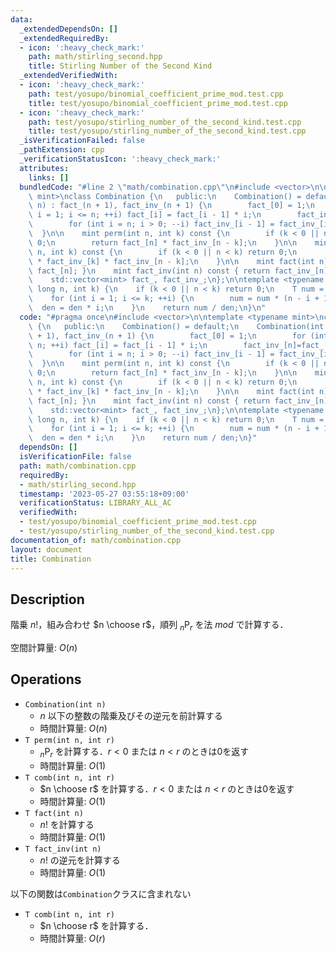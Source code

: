 ```yaml
---
data:
  _extendedDependsOn: []
  _extendedRequiredBy:
  - icon: ':heavy_check_mark:'
    path: math/stirling_second.hpp
    title: Stirling Number of the Second Kind
  _extendedVerifiedWith:
  - icon: ':heavy_check_mark:'
    path: test/yosupo/binomial_coefficient_prime_mod.test.cpp
    title: test/yosupo/binomial_coefficient_prime_mod.test.cpp
  - icon: ':heavy_check_mark:'
    path: test/yosupo/stirling_number_of_the_second_kind.test.cpp
    title: test/yosupo/stirling_number_of_the_second_kind.test.cpp
  _isVerificationFailed: false
  _pathExtension: cpp
  _verificationStatusIcon: ':heavy_check_mark:'
  attributes:
    links: []
  bundledCode: "#line 2 \"math/combination.cpp\"\n#include <vector>\n\ntemplate <typename\
    \ mint>\nclass Combination {\n   public:\n    Combination() = default;\n    Combination(int\
    \ n) : fact_(n + 1), fact_inv_(n + 1) {\n        fact_[0] = 1;\n        for (int\
    \ i = 1; i <= n; ++i) fact_[i] = fact_[i - 1] * i;\n        fact_inv_[n]=fact_[n].inv();\n\
    \        for (int i = n; i > 0; --i) fact_inv_[i - 1] = fact_inv_[i] * i;\n  \
    \  }\n\n    mint perm(int n, int k) const {\n        if (k < 0 || n < k) return\
    \ 0;\n        return fact_[n] * fact_inv_[n - k];\n    }\n\n    mint comb(int\
    \ n, int k) const {\n        if (k < 0 || n < k) return 0;\n        return fact_[n]\
    \ * fact_inv_[k] * fact_inv_[n - k];\n    }\n\n    mint fact(int n) const { return\
    \ fact_[n]; }\n    mint fact_inv(int n) const { return fact_inv_[n]; }\n\n   private:\n\
    \    std::vector<mint> fact_, fact_inv_;\n};\n\ntemplate <typename T>\nT comb(long\
    \ long n, int k) {\n    if (k < 0 || n < k) return 0;\n    T num = 1, den = 1;\n\
    \    for (int i = 1; i <= k; ++i) {\n        num = num * (n - i + 1);\n      \
    \  den = den * i;\n    }\n    return num / den;\n}\n"
  code: "#pragma once\n#include <vector>\n\ntemplate <typename mint>\nclass Combination\
    \ {\n   public:\n    Combination() = default;\n    Combination(int n) : fact_(n\
    \ + 1), fact_inv_(n + 1) {\n        fact_[0] = 1;\n        for (int i = 1; i <=\
    \ n; ++i) fact_[i] = fact_[i - 1] * i;\n        fact_inv_[n]=fact_[n].inv();\n\
    \        for (int i = n; i > 0; --i) fact_inv_[i - 1] = fact_inv_[i] * i;\n  \
    \  }\n\n    mint perm(int n, int k) const {\n        if (k < 0 || n < k) return\
    \ 0;\n        return fact_[n] * fact_inv_[n - k];\n    }\n\n    mint comb(int\
    \ n, int k) const {\n        if (k < 0 || n < k) return 0;\n        return fact_[n]\
    \ * fact_inv_[k] * fact_inv_[n - k];\n    }\n\n    mint fact(int n) const { return\
    \ fact_[n]; }\n    mint fact_inv(int n) const { return fact_inv_[n]; }\n\n   private:\n\
    \    std::vector<mint> fact_, fact_inv_;\n};\n\ntemplate <typename T>\nT comb(long\
    \ long n, int k) {\n    if (k < 0 || n < k) return 0;\n    T num = 1, den = 1;\n\
    \    for (int i = 1; i <= k; ++i) {\n        num = num * (n - i + 1);\n      \
    \  den = den * i;\n    }\n    return num / den;\n}"
  dependsOn: []
  isVerificationFile: false
  path: math/combination.cpp
  requiredBy:
  - math/stirling_second.hpp
  timestamp: '2023-05-27 03:55:18+09:00'
  verificationStatus: LIBRARY_ALL_AC
  verifiedWith:
  - test/yosupo/binomial_coefficient_prime_mod.test.cpp
  - test/yosupo/stirling_number_of_the_second_kind.test.cpp
documentation_of: math/combination.cpp
layout: document
title: Combination
---
```


## Description

階乗 $n!$，組み合わせ $n \choose r$，順列 $_n \mathrm{P} _r$ を法 $mod$ で計算する．

空間計算量: $O(n)$

## Operations

- `Combination(int n)`
    - $n$ 以下の整数の階乗及びその逆元を前計算する
    - 時間計算量: $O(n)$
- `T perm(int n, int r)`
    - $_n \mathrm{P} _r$ を計算する．$r < 0$ または $n < r$ のときは0を返す
    - 時間計算量: $O(1)$
- `T comb(int n, int r)`
    - $n \choose r$ を計算する．$r < 0$ または $n < r$ のときは0を返す
    - 時間計算量: $O(1)$
- `T fact(int n)`
    - $n!$ を計算する
    - 時間計算量: $O(1)$
- `T fact_inv(int n)`
    - $n!$ の逆元を計算する
    - 時間計算量: $O(1)$

以下の関数は`Combination`クラスに含まれない

- `T comb(int n, int r)`
    - $n \choose r$ を計算する．
    - 時間計算量: $O(r)$